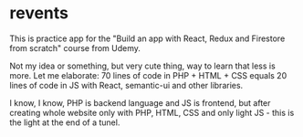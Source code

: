 # revents

This is practice app for the "Build an app with React, Redux and Firestore from scratch" 
course from Udemy.

Not my idea or something, but very cute thing,
way to learn that less is more.
Let me elaborate: 70 lines of code in PHP + HTML + CSS equals 20 lines of code in 
JS with React, semantic-ui and other libraries. 

I know, I know, PHP is backend language and JS is frontend, but after creating whole website only
with PHP, HTML, CSS and only light JS - this is the light at the end of a tunel.
